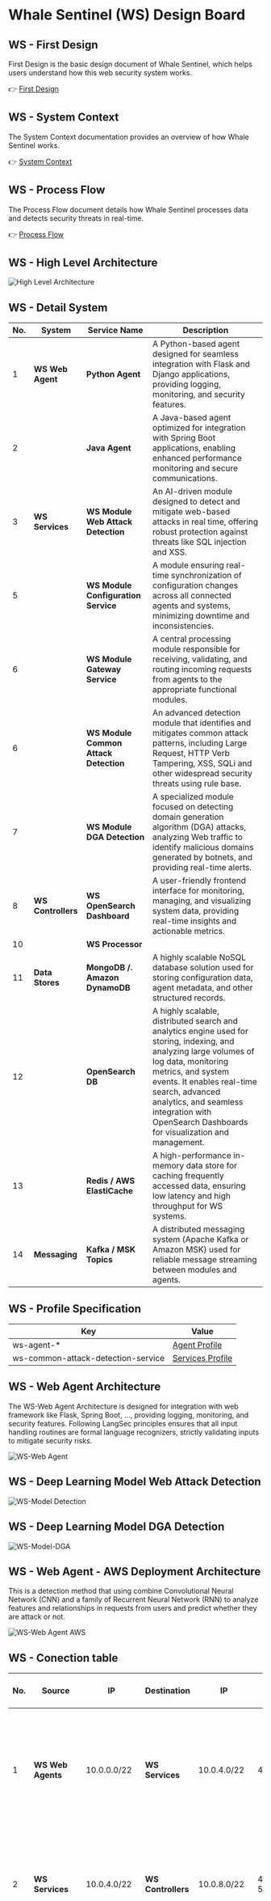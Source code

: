 # Whale Sentinel (WS) Design Board

## WS - First Design

First Design is the basic design document of Whale Sentinel, which helps users understand how this web security system works.

👉 [First Design](Whale-Sentinel-First-Design-Board.md)

## WS - System Context

The System Context documentation provides an overview of how Whale Sentinel works.

👉 [System Context](Whale-Sentinel-System-Context.md)

## WS - Process Flow

The Process Flow document details how Whale Sentinel processes data and detects security threats in real-time.

👉 [Process Flow](Whale-Sentinel-Process-Flow.md)

## WS - High Level Architecture

![High Level Architecture](Whale_Sentinel_High_Level_Architecture.png?raw=true)

## WS - Detail System

| **No.** | **System**            | **Service Name**                 | **Description**                                                                                           |
|---------|-----------------------|----------------------------------|-----------------------------------------------------------------------------------------------------------|
| 1       | **WS Web Agent**      | **Python Agent**                | A Python-based agent designed for seamless integration with Flask and Django applications, providing logging, monitoring, and security features. |
| 2       |                       | **Java Agent**                  | A Java-based agent optimized for integration with Spring Boot applications, enabling enhanced performance monitoring and secure communications. |
| 3       | **WS Services**        | **WS Module Web Attack Detection** | An AI-driven module designed to detect and mitigate web-based attacks in real time, offering robust protection against threats like SQL injection and XSS. |
| 5       |                       | **WS Module Configuration Service** | A module ensuring real-time synchronization of configuration changes across all connected agents and systems, minimizing downtime and inconsistencies. |
| 6       |                       | **WS Module Gateway Service** | A central processing module responsible for receiving, validating, and routing incoming requests from agents to the appropriate functional modules.|
| 6       |                       | **WS Module Common Attack Detection** | An advanced detection module that identifies and mitigates common attack patterns, including Large Request, HTTP Verb Tampering, XSS, SQLi and other widespread security threats using rule base. |
| 7       |                       | **WS Module DGA Detection** | A specialized module focused on detecting domain generation algorithm (DGA) attacks, analyzing Web traffic to identify malicious domains generated by botnets, and providing real-time alerts. |
| 8       | **WS Controllers**     | **WS OpenSearch Dashboard**                | A user-friendly frontend interface for monitoring, managing, and visualizing system data, providing real-time insights and actionable metrics. |
| 10       |                       | **WS Processor**       |  |
| 11       | **Data Stores**       | **MongoDB /. Amazon DynamoDB**   | A highly scalable NoSQL database solution used for storing configuration data, agent metadata, and other structured records. |
| 12       |                       | **OpenSearch DB**      | A highly scalable, distributed search and analytics engine used for storing, indexing, and analyzing large volumes of log data, monitoring metrics, and system events. It enables real-time search, advanced analytics, and seamless integration with OpenSearch Dashboards for visualization and management. |
| 13      |                       | **Redis / AWS ElastiCache**     | A high-performance in-memory data store for caching frequently accessed data, ensuring low latency and high throughput for WS systems. |
| 14      | **Messaging**         | **Kafka / MSK Topics**          | A distributed messaging system (Apache Kafka or Amazon MSK) used for reliable message streaming between modules and agents. |

## WS - Profile Specification

| Key | Value |
| --- | ----- |
| ws-agent-* | [Agent Profile](Whale-Sentinel-Profile-Specification.md#whale-sentinel-agent-profile) |
| ws-common-attack-detection-service | [Services Profile](Whale-Sentinel-Profile-Specification.md#whale-sentinel-service-profile) |

## WS - Web Agent Architecture

The WS-Web Agent Architecture is designed for integration with web framework like Flask, Spring Boot, ..., providing logging, monitoring, and security features. Following LangSec principles ensures that all input handling routines are formal language recognizers, strictly validating inputs to mitigate security risks.

![WS-Web Agent](https://github.com/YangYang-Research/whale-sentinel/blob/main/diagrams/Whale_Sentinel_Web_Agent_Architecture.png?raw=true)

## WS - Deep Learning Model Web Attack Detection 

![WS-Model Detection](https://github.com/YangYang-Research/whale-sentinel/blob/main/diagrams/Whale_Sentinel_Deep_Learning_Model_Attack_Detection.png?raw=true)

## WS - Deep Learning Model DGA Detection 
![WS-Model-DGA](https://github.com/YangYang-Research/whale-sentinel/blob/main/diagrams/Whale_Sentinel_Deep_Learning_Model_DGA_Detection.png?raw=true)

## WS - Web Agent - AWS Deployment Architecture

This is a detection method that using combine Convolutional Neural Network (CNN) and a family of Recurrent Neural Network (RNN) to analyze features and relationships in requests from users and predict whether they are attack or not.

![WS-Web Agent AWS](https://github.com/YangYang-Research/whale-sentinel/blob/main/diagrams/Whale_Sentinel_Web_Agent_AWS_Deployment_Architecture.png?raw=true)

## WS - Conection table

| **No.** | **Source**         | **IP**             | **Destination**            | **IP**                  | **Port** | **Protocols**   | **Purpose**                                                                 | **Number of IPs Assigned** |
|---------|--------------------|--------------------|----------------------------|-------------------------|----------|-----------------|-----------------------------------------------------------------------------|---------------------------|
| 1       | **WS Web Agents**    | 10.0.0.0/22        | **WS Services**             | 10.0.4.0/22             | 443      | HTTPS, TLS 1.2  | Connection between WS Web Agents and WS Services for secure communication, enabling logging, monitoring, and web attack detection, ... | 1024                      |
| 2       | **WS Services**      | 10.0.4.0/22        | **WS Controllers**          | 10.0.8.0/22             | 443 / 5000    | HTTPS, TLS 1.2  | Communication between WS Service and WS Controller to transmit monitoring data, system alerts, and control configurations. | 1024                      |
| 3       | **WS Services**      | 10.0.4.0/22        | **Kafka**                  | 10.0.12.0/24            | 9080     | HTTPS, TLS 1.2  | Enable secure, high-throughput data streaming between WS Service and Kafka, ensuring reliable message queuing and processing. | 1024                      |
| 4       | **WS Controllers**   | 10.0.8.0/22        | **Database MongoDB / Amazon DynamoDB** | 10.0.16.0/24            | 27017 / 9200 | HTTPS, TLS 1.2  | Secure connection from WS Controller to the database for accessing and storing configuration, monitoring logs, and application data. | 1024                        |
| 5       | **Kafka / MSK**     | 10.0.12.0/24       | **WS Controllers**          | 10.0.8.0/22             | 9080     | HTTPS, TLS 1.2  | Kafka communicates with WS Controller to push data such as logs, messages, and event triggers for further analysis and processing. | 256                       |
| 6       | **WS Controllers**   | 10.0.8.0/22        | **WS Service**             | 10.0.4.0/22             | 443      | HTTPS, TLS 1.2  | WS Controller communicates with WS Service to manage service configurations, control system states, and update monitoring parameters. | 1024                        |

## WS - Security SDLC

### Application

Implementing Language-theoretic Security (LangSec) in application development involves designing input-handling routines as formal language recognizers, ensuring that all inputs are strictly validated and parsed according to well-defined grammars, thereby mitigating vulnerabilities and enhancing overall security.

- All data is validated at both the frontend and backend.
  - Text input / output
    - All data is validated at both the frontend and backend, and special characters are filtered and removed. ``!` @ # $ % ^ & * () - _ = + { } [ ] | \ : ; " ' < > , . ? / ~ \``
    - Use prepared statements (also known as parameterized queries) to prevent SQL Injection.
    - Ensure data is encoded before it is sent back to the application.
    - Do not display detailed error messages in the application. Instead, show a general error message or redirect users to an error page.
    - Masking sensitive information, such as passwords and personally identifiable information (PII).
  - File upload
    - Whitelist file extensions (e.g., pdf, png, jpg, etc.).
    - Check the end of the file name string against the whitelist to validate the file extension.
    - Check the metadata header of the file to validate the file type.
    - Check the file size does not exceed 25MB.
    - Create a random name for the file before saving it.
    - Save the file to the specified directory.
-  Check authentication and authorization before performing any action.
-  Use the GET method to retrieve data and the POST method to update data.

### Network 

- By default, deny all connections. Allow connections only when needed.
- All connections are encrypted in transit using HTTPS and at least TLS 1.2 for secure communication.
- Use SFTP with TLS 1.2 or above for file transfers.

### Data

- Classify and label sensitive information, such as passwords and personally identifiable information (PII).
- Enable data encryption features when storing data on AWS services such as RDS, S3, ElastiCache, ..., or other cloud services.
- Encrypt all backup data.

### Cryptography

- Implement strong cryptographic practices.
  - Strong Hash Algorithms : SHA-256, SHA-3, BLAKE2, BLAKE2.
  - Strong Encryption Algorithms : AES 256/GCM/NoPadding, RSA 2048, ECC.
- Use AES256 to encryption E2E message with sensitve data when transfer.
- Use PGP to encryption file when tranfer.
- Use SHA256withRSA for request signing.
- Use JWT with RS256 (RSA Signature with SHA-256) for REST API authentication with a secret key length of 2048 bits or RSA 2048 for public and private keys.
- Follow the X.509 Version 3 Certificate format for certificates.

### Key Management

|AWS Service | Key Name - Alias | Type | Alogrithm | Rotation (days) | Description |
|------------|------|----------|----------|----------|-------------|
|aws/secretsmanager |aws/whale-sentinel/internal-services| API Key | N/A | 365 | API key used for authentication between internal whale-sentinel services to ensure secure service-to-service communication. | 
| aws/kms | aws/whale-sentinel/rds | Encryption & descryption key | AES-256 | 365 | RDS encryption and descryption |

## Automation 

### DevSecOps 

Implementing DevSecOps in application development involves integrating security practices into the DevOps workflow, ensuring that security is considered at every stage of the software development lifecycle, from planning and coding to testing, deployment, and maintenance.

![DevSecOps](https://github.com/YangYang-Research/whale-sentinel/blob/main/diagrams/Whale_Sentinel_DevSecOps_Architecture.png?raw=true)

### MLSecOps

Implementing MLSecOps in developing and training AI models involves integrating security practices into the machine learning lifecycle, ensuring that data, models, and infrastructure are protected at every stage, from data collection and preprocessing to model training, deployment, and monitoring.

![MLSecOps](https://github.com/YangYang-Research/whale-sentinel/blob/main/diagrams/Whale_Sentinel_MLSecOps_Architecture.png?raw=true)
